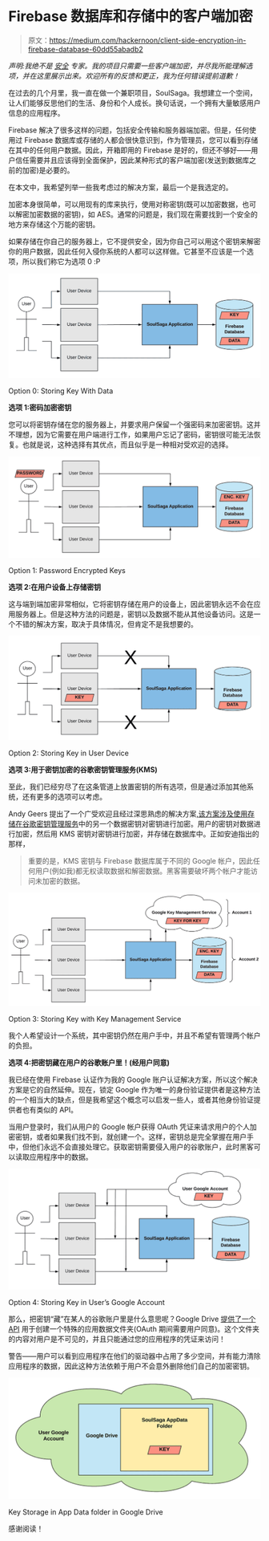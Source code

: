 # Firebase 数据库和存储中的客户端加密

> 原文：<https://medium.com/hackernoon/client-side-encryption-in-firebase-database-60dd55abadb2>

*声明:我绝不是* [*安全*](https://hackernoon.com/tagged/security) *专家。我的项目只需要一些客户端加密，并尽我所能理解选项，并在这里展示出来。欢迎所有的反馈和更正，我为任何错误提前道歉！*

在过去的几个月里，我一直在做一个兼职项目，SoulSaga。我想建立一个空间，让人们能够反思他们的生活、身份和个人成长。换句话说，一个拥有大量敏感用户信息的应用程序。

Firebase 解决了很多这样的问题，包括安全传输和服务器端加密。但是，任何使用过 Firebase 数据库或存储的人都会很快意识到，作为管理员，您可以看到存储在其中的任何用户数据。因此，开箱即用的 Firebase 是好的，但还不够好——用户信任需要并且应该得到全面保护，因此某种形式的客户端加密(发送到数据库之前的加密)是必要的。

在本文中，我希望列举一些我考虑过的解决方案，最后一个是我选定的。

加密本身很简单，可以用现有的库来执行，使用对称密钥(既可以加密数据，也可以解密加密数据的密钥)，如 AES。通常的问题是，我们现在需要找到一个安全的地方来存储这个万能的密钥。

如果存储在你自己的服务器上，它不提供安全，因为你自己可以用这个密钥来解密你的用户数据，因此任何入侵你系统的人都可以这样做。它甚至不应该是一个选项，所以我们称它为选项 0 :P

![](img/aacf33ec7378cdd7920cf9eceb6dc69a.png)

Option 0: Storing Key With Data

**选项 1:密码加密密钥**

您可以将密钥存储在您的服务器上，并要求用户保留一个强密码来加密密钥。这并不理想，因为它需要在用户端进行工作，如果用户忘记了密码，密钥很可能无法恢复。也就是说，这种选择有其优点，而且似乎是一种相对受欢迎的选择。

![](img/48256767689b1f453bdd33592fbcf0fd.png)

Option 1: Password Encrypted Keys

**选项 2:在用户设备上存储密钥**

这与端到端加密非常相似，它将密钥存储在用户的设备上，因此密钥永远不会在应用服务器上。但是这种方法的问题是，密钥以及数据不能从其他设备访问。这是一个不错的解决方案，取决于具体情况，但肯定不是我想要的。

![](img/2fdcbe646b652e7709372e480c3918d2.png)

Option 2: Storing Key in User Device

**选项 3:用于密钥加密的谷歌密钥管理服务(KMS)**

至此，我们已经穷尽了在这条管道上放置密钥的所有选项，但是通过添加其他系统，还有更多的选项可以考虑。

Andy Geers 提出了一个广受欢迎且经过深思熟虑的解决方案[,该方案涉及使用存储在谷歌](http://www.geero.net/2017/05/how-to-encrypt-a-google-firebase-realtime-database/)[密钥管理服务](https://cloud.google.com/kms/)中的另一个数据密钥对密钥进行加密。用户的密钥对数据进行加密，然后用 KMS 密钥对密钥进行加密，并存储在数据库中。正如安迪指出的那样，

> 重要的是，KMS 密钥与 Firebase 数据库属于不同的 Google 帐户，因此任何用户(例如我)都无权读取数据和解密数据。黑客需要破坏两个帐户才能访问未加密的数据。

![](img/b89f8743a487cec1f69a0dc308fabb8a.png)

Option 3: Storing Key with Key Management Service

我个人希望设计一个系统，其中密钥仍然在用户手中，并且不希望有管理两个帐户的负担。

**选项 4:把密钥藏在用户的谷歌账户里！(经用户同意)**

我已经在使用 Firebase 认证作为我的 Google 账户认证解决方案，所以这个解决方案是它的自然延伸。现在，锁定 Google 作为唯一的身份验证提供者是这种方法的一个相当大的缺点，但是我希望这个概念可以启发一些人，或者其他身份验证提供者也有类似的 API。

当用户登录时，我们从用户的 Google 帐户获得 OAuth 凭证来请求用户的个人加密密钥，或者如果我们找不到，就创建一个。这样，密钥总是完全掌握在用户手中，但他们永远不会直接处理它。获取密钥需要侵入用户的谷歌账户，此时黑客可以读取应用程序中的数据。

![](img/f9a840efa3241f50a06ce529a9957884.png)

Option 4: Storing Key in User’s Google Account

那么，把密钥“藏”在某人的谷歌账户里是什么意思呢？Google Drive [提供了一个 API](https://developers.google.com/drive/api/v3/appdata) 用于创建一个特殊的应用数据文件夹(OAuth 期间需要用户同意)。这个文件夹的内容对用户是不可见的，并且只能通过您的应用程序的凭证来访问！

警告——用户可以看到应用程序在他们的驱动器中占用了多少空间，并有能力清除应用程序的数据，因此这种方法依赖于用户不会意外删除他们自己的加密密钥。

![](img/cd0acabb2d18ca00bbdf201ee8bcaff2.png)

Key Storage in App Data folder in Google Drive

感谢阅读！